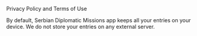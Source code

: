 Privacy Policy and Terms of Use

By default, Serbian Diplomatic Missions app keeps all your entries on your device. 
We do not store your entries on any external server.
